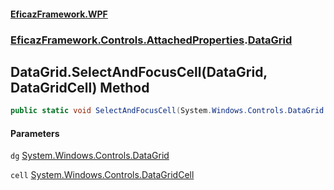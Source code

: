 #### [EficazFramework.WPF](EficazFrameworkWPF.md 'EficazFramework WPF')
### [EficazFramework.Controls.AttachedProperties](EficazFrameworkWPF.md#EficazFramework.Controls.AttachedProperties 'EficazFramework.Controls.AttachedProperties').[DataGrid](EficazFramework.Controls.AttachedProperties/DataGrid.md 'EficazFramework.Controls.AttachedProperties.DataGrid')

## DataGrid.SelectAndFocusCell(DataGrid, DataGridCell) Method

```csharp
public static void SelectAndFocusCell(System.Windows.Controls.DataGrid dg, System.Windows.Controls.DataGridCell cell);
```
#### Parameters

<a name='EficazFramework.Controls.AttachedProperties.DataGrid.SelectAndFocusCell(System.Windows.Controls.DataGrid,System.Windows.Controls.DataGridCell).dg'></a>

`dg` [System.Windows.Controls.DataGrid](https://docs.microsoft.com/en-us/dotnet/api/System.Windows.Controls.DataGrid 'System.Windows.Controls.DataGrid')

<a name='EficazFramework.Controls.AttachedProperties.DataGrid.SelectAndFocusCell(System.Windows.Controls.DataGrid,System.Windows.Controls.DataGridCell).cell'></a>

`cell` [System.Windows.Controls.DataGridCell](https://docs.microsoft.com/en-us/dotnet/api/System.Windows.Controls.DataGridCell 'System.Windows.Controls.DataGridCell')